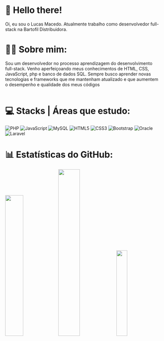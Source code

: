 # 🖖 Hello there!

Oi, eu sou o Lucas Macedo. Atualmente trabalho como desenvolvedor full-stack na Bartofil Distribuidora. </br>

# 👨‍💻 Sobre mim:
Sou um desenvolvedor no processo aprendizagem do desenvolvimento full-stack. Venho aperfeiçoando meus conhecimentos de HTML, CSS, JavaScript, php e banco de dados SQL. 
Sempre busco aprender novas tecnologias e frameworks que me mantenham atualizado e que aumentem o desempenho e qualidade dos meus códigos</br>
</br>

# 💻 Stacks | Áreas que estudo:

![PHP](https://img.shields.io/badge/php-%23777BB4.svg?style=for-the-badge&logo=php&logoColor=white)
![JavaScript](https://img.shields.io/badge/javascript-%23323330.svg?style=for-the-badge&logo=javascript&logoColor=%23F7DF1E)
![MySQL](https://img.shields.io/badge/mysql-%2300f.svg?style=for-the-badge&logo=mysql&logoColor=white)
![HTML5](https://img.shields.io/badge/html5-%23E34F26.svg?style=for-the-badge&logo=html5&logoColor=white)
![CSS3](https://img.shields.io/badge/css3-%231572B6.svg?style=for-the-badge&logo=css3&logoColor=white)
![Bootstrap](https://img.shields.io/badge/bootstrap-%238511FA.svg?style=for-the-badge&logo=bootstrap&logoColor=white)
![Oracle](https://img.shields.io/badge/Oracle-F80000?style=for-the-badge&logo=oracle&logoColor=white)
![Laravel](https://img.shields.io/badge/laravel-%23FF2D20.svg?style=for-the-badge&logo=laravel&logoColor=white)



# 📊 Estatísticas do GitHub:
<img src="https://github-readme-stats-wheat-two-53.vercel.app/api?username=lucas-macedo-dev&theme=neon&hide_border=false&include_all_commits=false&count_private=false" style="width: 34%;"/><img src="https://github-readme-streak-stats.herokuapp.com/?user=lucas-macedo-dev&theme=neon&hide_border=false" style="width: 37%;"/><img src="https://github-readme-stats-wheat-two-53.vercel.app/api/top-langs/?username=lucas-macedo-dev&theme=neon&hide_border=false&include_all_commits=false&count_private=false&layout=compact" width="26.5%">


